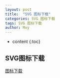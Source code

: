 ```yaml
---
layout: post
title:  "SVG 图标下载"
categories: SVG 图标下载
tags: SVG 图标下载
author: Mxy
---
```


* content
{:toc}

## SVG图标下载
[图标下载](https://xueying258456.github.io/svg-ico/)
